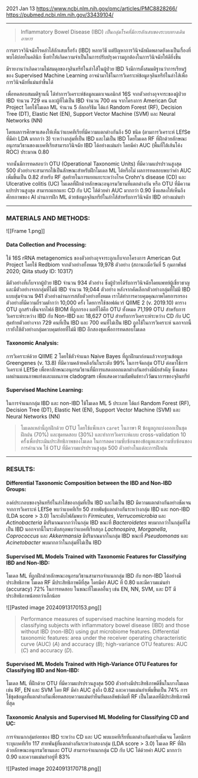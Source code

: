 2021 Jan 13
https://www.ncbi.nlm.nih.gov/pmc/articles/PMC8828266/
https://pubmed.ncbi.nlm.nih.gov/33439104/

---
> Inflammatory Bowel Disease (IBD) _เป็นกลุ่มโรคที่มีการอักเสบของระบบทางเดินอาหาร_

การตรวจวินิจฉัยโรคลำไส้อักเสบเรื้อรัง (IBD) หลายวิธี แต่ปัญหาการวินิจฉัยผิดพลาดยังคงเป็นเรื่องที่พบได้บ่อยในคลินิก ซึ่งทำให้เกิดความจำเป็นในการปรับปรุงความถูกต้องในการวินิจฉัยให้ดียิ่งขึ้น 

มีรายงานว่าเกิดความไม่สมดุลของจุลินทรีย์ในลำไส้ในผู้ป่วย IBD จึงมีการตั้งสมมติฐานว่าการเรียนรู้ของ Supervised Machine Learning อาจนำมาใช้ในการวิเคราะห์ข้อมูลจุลินทรีย์ในลำไส้เพื่อการวินิจฉัยที่แม่นยำขึ้นได้ 

เพื่อทดสอบสมมติฐานนี้ ได้ทำการวิเคราะห์ข้อมูลเมตาเจนอมิกส์ 16S จากตัวอย่างอุจจาระของผู้ป่วย IBD จำนวน 729 คน และผู้ที่ไม่เป็น IBD จำนวน 700 คน จากโครงการ American Gut Project โดยใช้โมเดล ML จำนวน 5 อัลกอริธึม ได้แก่ Random Forest (RF), Decision Tree (DT), Elastic Net (EN), Support Vector Machine (SVM) และ Neural Networks (NN) 

โดยผลการศึกษาแสดงให้เห็นว่าแบคทีเรียที่มีความแตกต่างกันถึง 50 ชนิด (ตามการวิเคราะห์ LEfSe ที่มีค่า LDA มากกว่า 3) ระหว่างกลุ่มที่เป็น IBD และไม่เป็น IBD โดยโมเดล RF ที่ฝึกด้วยลักษณะอนุกรมวิธานของแบคทีเรียสามารถวินิจฉัย IBD ได้อย่างแม่นยำ โดยมีค่า AUC (พื้นที่ใต้เส้นโค้ง ROC) ประมาณ 0.80 

จากนั้นมีการทดสอบว่า OTU (Operational Taxonomic Units) ที่มีความแปรปรวนสูงสุด 500 ตัวอย่างจะสามารถใช้เป็นลักษณะสำหรับฝึกโมเดล ML ได้หรือไม่ ผลการทดสอบพบว่าค่า AUC เพิ่มขึ้นเป็น 0.82 สำหรับ RF สุดท้ายในการแยกแยะระหว่างโรค Crohn's disease (CD) และ Ulcerative colitis (UC) โมเดลที่ฝึกด้วยลักษณะอนุกรมวิธานที่แตกต่างกัน หรือ OTU ที่มีความแปรปรวนสูงสุด สามารถแยกแยะ CD กับ UC ได้ด้วยค่า AUC มากกว่า 0.90 ซึ่งแสดงให้เห็นถึงศักยภาพของ AI ผ่านการฝึก ML ด้วยข้อมูลจุลินทรีย์ในลำไส้สำหรับการวินิจฉัย IBD อย่างแม่นยำ

---
### MATERIALS AND METHODS:

![[Frame 1.png]]
#### Data Collection and Processing:

ใช้ 16S rRNA metagenomics ของตัวอย่างอุจจาระถูกเก็บจากโครงการ American Gut Project โดยใช้ Redbiom จากตัวอย่างทั้งหมด 19,978 ตัวอย่าง (สถานะเมื่อวันที่ 5 กุมภาพันธ์ 2020; Qiita study ID: 10317) 

มีตัวอย่างที่เก็บจากผู้ป่วย IBD จำนวน 934 ตัวอย่าง ซึ่งผู้ป่วยได้รับการวินิจฉัยโดยแพทย์ผู้เชี่ยวชาญ และมีตัวอย่างจากกลุ่มที่ไม่มี IBD จำนวน 19,044 ตัวอย่าง หลังจากคัดเลือกตัวอย่างกลุ่มที่ไม่มี IBD แบบสุ่มจำนวน 941 ตัวอย่างผ่านการสลับตัวอย่างทั้งหมด เราได้ทำการควบคุมคุณภาพโดยการกรองตัวอย่างที่มีความถี่รวมต่ำกว่า 10,000 ครั้ง โดยการใช้ซอฟต์แวร์ QIIME 2 (v. 2019.10) ตาราง OTU ถูกสร้างขึ้นจากไฟล์ BIOM ที่ถูกกรอง ผลที่ได้คือ OTU ทั้งหมด 71,199 OTU สำหรับการวิเคราะห์ระหว่าง IBD กับ Non-IBD และ 18,627 OTU สำหรับการวิเคราะห์ระหว่าง CD กับ UC สุดท้ายตัวอย่างจาก 729 คนที่เป็น IBD และ 700 คนที่ไม่เป็น IBD ถูกใช้ในการวิเคราะห์ นอกจากนี้เรายังใช้ตัวอย่างกลุ่มควบคุมย่อยที่ไม่มี IBD อีกสองชุดเพื่อการทดสอบโมเดล

#### Taxonomic Analysis:

การวิเคราะห์ด้วย QIIME 2 โดยใช้ตัวจำแนก Naive Bayes ที่ถูกฝึกมาก่อนแล้วจากฐานข้อมูล Greengenes (v. 13.8) ที่มีความคล้ายคลึงกันในระดับ 99% ในการจัดกลุ่ม OTU ต่อมาใช้การวิเคราะห์ LEfSe เพื่อหาลักษณะอนุกรมวิธานที่มีการแสดงออกแตกต่างกันอย่างมีนัยสำคัญ ซึ่งแสดงผลผ่านแผนภาพแท่งและแผนภาพ cladogram เพื่อแสดงความสัมพันธ์ทางวิวัฒนาการของจุลินทรีย์

#### Supervised Machine Learning:

ในการจำแนกกลุ่ม IBD และ non-IBD ใช้โมเดล ML 5 ประเภท ได้แก่ Random Forest (RF), Decision Tree (DT), Elastic Net (EN), Support Vector Machine (SVM) และ Neural Networks (NN) 

> โมเดลเหล่านี้ถูกฝึกด้วย OTU โดยใช้แพ็กเกจ `caret` ในภาษา R ข้อมูลถูกแบ่งออกเป็นชุดฝึกฝน (70%) และชุดทดสอบ (30%) และทำการวิเคราะห์แบบ cross-validation 10 ครั้งเพื่อประเมินประสิทธิภาพของโมเดล ในการลดความซับซ้อนของข้อมูลและความซับซ้อนของการคำนวณ ใช้ OTU ที่มีความแปรปรวนสูงสุด 500 ตัวอย่างในแต่ละการฝึกฝน

---
### RESULTS:

#### Differential Taxonomic Composition between the IBD and Non-IBD Groups:

องค์ประกอบของจุลินทรีย์ในลำไส้ของกลุ่มที่เป็น IBD และไม่เป็น IBD มีความแตกต่างกันอย่างชัดเจน จากการวิเคราะห์ LEfSe พบว่าแบคทีเรีย 50 สายพันธุ์แตกต่างกันระหว่างกลุ่ม IBD และ non-IBD (LDA score > 3.0) ในระดับไฟลัมพบว่า _Firmicutes_, _Verrucomicrobia_ และ _Actinobacteria_ มีปริมาณมากกว่าในกลุ่ม IBD ขณะที่ _Bacteroidetes_ พบมากกว่าในกลุ่มที่ไม่เป็น IBD นอกจากนี้ในระดับสกุลพบว่าแบคทีเรียสกุล _Lachnospira_, _Morganella_, _Coprococcus_ และ _Akkermansia_ มีปริมาณมากในกลุ่ม IBD ขณะที่ _Pseudomonas_ และ _Acinetobacter_ พบมากกว่าในกลุ่มที่ไม่เป็น IBD

#### Supervised ML Models Trained with Taxonomic Features for Classifying IBD and Non-IBD:

โมเดล ML ที่ถูกฝึกด้วยลักษณะอนุกรมวิธานสามารถจำแนกกลุ่ม IBD กับ non-IBD ได้อย่างมีประสิทธิภาพ โมเดล RF มีประสิทธิภาพดีที่สุด โดยมีค่า AUC ที่ 0.80 และมีความแม่นยำ (accuracy) 72% ในการทดสอบ ในขณะที่โมเดลอื่นๆ เช่น EN, NN, SVM, และ DT มีประสิทธิภาพน้อยกว่าเล็กน้อย

![[Pasted image 20240913170153.png]]
> Performance measures of supervised machine learning models for classifying subjects with inflammatory bowel disease (IBD) and those without IBD (non-IBD) using gut microbiome features. Differential taxonomic features: area under the receiver operating characteristic curve (AUC) (_A_) and accuracy (_B_); high-variance OTU features: AUC (_C_) and accuracy (_D_). 
#### Supervised ML Models Trained with High-Variance OTU Features for Classifying IBD and Non-IBD:

โมเดล ML ที่ฝึกด้วย OTU ที่มีความแปรปรวนสูงสุด 500 ตัวอย่างมีประสิทธิภาพดีขึ้นในบางโมเดล เช่น RF, EN และ SVM โดย RF มีค่า AUC สูงถึง 0.82 และความแม่นยำเพิ่มขึ้นเป็น 74% การใช้ชุดข้อมูลที่แตกต่างกันเพื่อทดสอบความแม่นยำยืนยันผลลัพธ์เดิมที่ RF เป็นโมเดลที่มีประสิทธิภาพดีที่สุด

#### Taxonomic Analysis and Supervised ML Modeling for Classifying CD and UC:

การจำแนกกลุ่มย่อยของ IBD ระหว่าง CD และ UC พบแบคทีเรียที่แตกต่างกันอย่างชัดเจน โดยมีการระบุแบคทีเรีย 117 สายพันธุ์ที่แตกต่างกันระหว่างสองกลุ่ม (LDA score > 3.0) โมเดล RF ที่ฝึกด้วยลักษณะอนุกรมวิธานและ OTU สามารถจำแนกกลุ่ม CD กับ UC ได้ด้วยค่า AUC มากกว่า 0.90 และความแม่นยำอยู่ที่ 83%

![[Pasted image 20240913170718.png]]